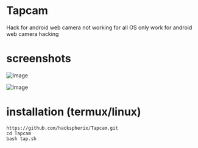 # Tapcam
Hack for android web camera not working for all OS only work for android web camera hacking 

# screenshots
![Image](https://github.com/user-attachments/assets/e7236d80-3264-4767-b756-1e01d2daeeb3)

![Image](https://github.com/user-attachments/assets/c2750226-3baa-4145-b3eb-d1a99c34b350)

# installation (termux/linux)

```
https://github.com/hackspherix/Tapcam.git
cd Tapcam
bash tap.sh

```
